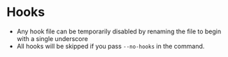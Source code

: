 # Hooks

* Any hook file can be temporarily disabled by renaming the file to begin with a single underscore
* All hooks will be skipped if you pass `--no-hooks` in the command.
